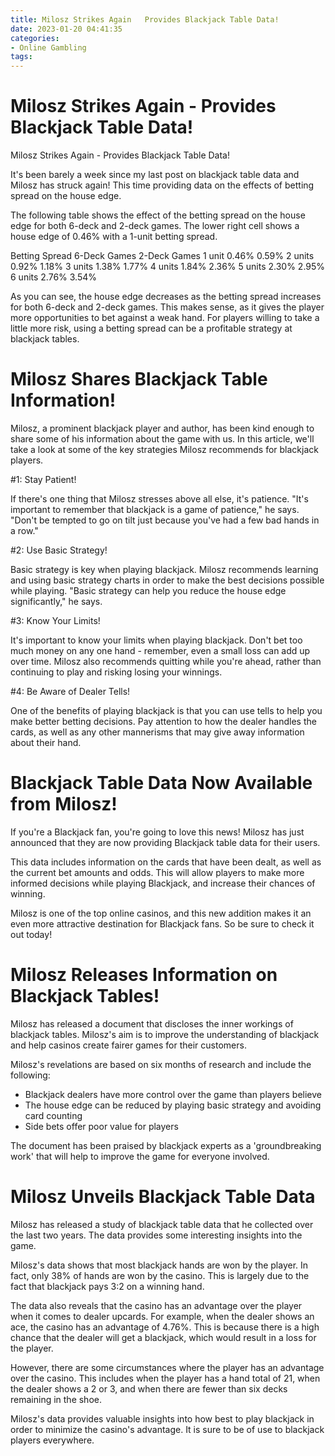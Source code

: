 ```yaml
---
title: Milosz Strikes Again   Provides Blackjack Table Data!
date: 2023-01-20 04:41:35
categories:
- Online Gambling
tags:
---
```



# Milosz Strikes Again - Provides Blackjack Table Data!

Milosz Strikes Again - Provides Blackjack Table Data!

It's been barely a week since my last post on blackjack table data and Milosz has struck again! This time providing data on the effects of betting spread on the house edge.

The following table shows the effect of the betting spread on the house edge for both 6-deck and 2-deck games. The lower right cell shows a house edge of 0.46% with a 1-unit betting spread.

Betting Spread 6-Deck Games 2-Deck Games 1 unit 0.46% 0.59% 2 units 0.92% 1.18% 3 units 1.38% 1.77% 4 units 1.84% 2.36% 5 units 2.30% 2.95% 6 units 2.76% 3.54%

As you can see, the house edge decreases as the betting spread increases for both 6-deck and 2-deck games. This makes sense, as it gives the player more opportunities to bet against a weak hand. For players willing to take a little more risk, using a betting spread can be a profitable strategy at blackjack tables.

#  Milosz Shares Blackjack Table Information!

Milosz, a prominent blackjack player and author, has been kind enough to share some of his information about the game with us. In this article, we'll take a look at some of the key strategies Milosz recommends for blackjack players.

#1: Stay Patient!

If there's one thing that Milosz stresses above all else, it's patience. "It's important to remember that blackjack is a game of patience," he says. "Don't be tempted to go on tilt just because you've had a few bad hands in a row."

#2: Use Basic Strategy!

Basic strategy is key when playing blackjack. Milosz recommends learning and using basic strategy charts in order to make the best decisions possible while playing. "Basic strategy can help you reduce the house edge significantly," he says.

#3: Know Your Limits!

It's important to know your limits when playing blackjack. Don't bet too much money on any one hand - remember, even a small loss can add up over time. Milosz also recommends quitting while you're ahead, rather than continuing to play and risking losing your winnings.

#4: Be Aware of Dealer Tells!

One of the benefits of playing blackjack is that you can use tells to help you make better betting decisions. Pay attention to how the dealer handles the cards, as well as any other mannerisms that may give away information about their hand.

# Blackjack Table Data Now Available from Milosz!

If you're a Blackjack fan, you're going to love this news! Milosz has just announced that they are now providing Blackjack table data for their users.

This data includes information on the cards that have been dealt, as well as the current bet amounts and odds. This will allow players to make more informed decisions while playing Blackjack, and increase their chances of winning.

Milosz is one of the top online casinos, and this new addition makes it an even more attractive destination for Blackjack fans. So be sure to check it out today!

# Milosz Releases Information on Blackjack Tables!

Milosz has released a document that discloses the inner workings of blackjack tables. Milosz's aim is to improve the understanding of blackjack and help casinos create fairer games for their customers.

Milosz's revelations are based on six months of research and include the following:
- Blackjack dealers have more control over the game than players believe
- The house edge can be reduced by playing basic strategy and avoiding card counting
- Side bets offer poor value for players 

The document has been praised by blackjack experts as a 'groundbreaking work' that will help to improve the game for everyone involved.

# Milosz Unveils Blackjack Table Data

 Milosz has released a study of blackjack table data that he collected over the last two years. The data provides some interesting insights into the game.

Milosz's data shows that most blackjack hands are won by the player. In fact, only 38% of hands are won by the casino. This is largely due to the fact that blackjack pays 3:2 on a winning hand.

The data also reveals that the casino has an advantage over the player when it comes to dealer upcards. For example, when the dealer shows an ace, the casino has an advantage of 4.76%. This is because there is a high chance that the dealer will get a blackjack, which would result in a loss for the player.

However, there are some circumstances where the player has an advantage over the casino. This includes when the player has a hand total of 21, when the dealer shows a 2 or 3, and when there are fewer than six decks remaining in the shoe.

Milosz's data provides valuable insights into how best to play blackjack in order to minimize the casino's advantage. It is sure to be of use to blackjack players everywhere.